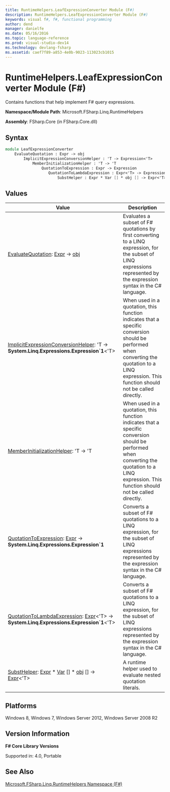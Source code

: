 ```yaml
---
title: RuntimeHelpers.LeafExpressionConverter Module (F#)
description: RuntimeHelpers.LeafExpressionConverter Module (F#)
keywords: visual f#, f#, functional programming
author: dend
manager: danielfe
ms.date: 05/16/2016
ms.topic: language-reference
ms.prod: visual-studio-dev14
ms.technology: devlang-fsharp
ms.assetid: caef7f89-a853-4e0b-9023-113023cb1015
---
```


# RuntimeHelpers.LeafExpressionConverter Module (F#)

Contains functions that help implement F# query expressions.

**Namespace/Module Path**: Microsoft.FSharp.Linq.RuntimeHelpers

**Assembly**: FSharp.Core (in FSharp.Core.dll)


## Syntax

```fsharp
module LeafExpressionConverter
    EvaluateQuotation : Expr -> obj
        ImplicitExpressionConversionHelper : 'T -> Expression<'T>
            MemberInitializationHelper : 'T -> 'T
                QuotationToExpression : Expr -> Expression
                   QuotationToLambdaExpression : Expr<'T> -> Expression<'T>
                       SubstHelper : Expr * Var [] * obj [] -> Expr<'T>
```

## Values


|Value|Description|
|-----|-----------|
|[EvaluateQuotation](https://msdn.microsoft.com/library/78d297ba-5713-4e81-b97c-437d816f336b): [Expr](https://msdn.microsoft.com/library/ed6a2caf-69d4-45c2-ab97-e9b3be9bce65) -&gt; [obj](https://msdn.microsoft.com/library/dcf2430f-702b-40e5-a0a1-97518bf137f7)|Evaluates a subset of F# quotations by first converting to a LINQ expression, for the subset of LINQ expressions represented by the expression syntax in the C# language.|
|[ImplicitExpressionConversionHelper](https://msdn.microsoft.com/library/5f36b846-ac35-45a4-b845-5a058af226eb): 'T -&gt; **System.Linq.Expressions.Expression&#96;1**&lt;'T&gt;|When used in a quotation, this function indicates that a specific conversion should be performed when converting the quotation to a LINQ expression. This function should not be called directly.|
|[MemberInitializationHelper](https://msdn.microsoft.com/library/ef12e1ca-8676-43c0-b0ab-ca6e6cf120d0): 'T -&gt; 'T|When used in a quotation, this function indicates that a specific conversion should be performed when converting the quotation to a LINQ expression. This function should not be called directly.|
|[QuotationToExpression](https://msdn.microsoft.com/library/6a71ff35-492b-4047-b31e-fb2e3fc0e7ae): [Expr](https://msdn.microsoft.com/library/ed6a2caf-69d4-45c2-ab97-e9b3be9bce65) -&gt; **System.Linq.Expressions.Expression&#96;1**|Converts a subset of F# quotations to a LINQ expression, for the subset of LINQ expressions represented by the expression syntax in the C# language.|
|[QuotationToLambdaExpression](https://msdn.microsoft.com/library/a0e524a0-1056-424f-b964-a889456e6fcb): [Expr](https://msdn.microsoft.com/library/975ca4d3-ac2b-46db-9f01-23cf8b190c6e)&lt;'T&gt; -&gt; **System.Linq.Expressions.Expression&#96;1**&lt;'T&gt;|Converts a subset of F# quotations to a LINQ expression, for the subset of LINQ expressions represented by the expression syntax in the C# language.|
|[SubstHelper](https://msdn.microsoft.com/library/7d59f997-d947-42cf-b57a-c51dfecc67a6): [Expr](https://msdn.microsoft.com/library/ed6a2caf-69d4-45c2-ab97-e9b3be9bce65) &#42; [Var](https://msdn.microsoft.com/library/2b1237f9-d897-4bcf-872a-4a297db3f7b5) [] &#42; [obj](https://msdn.microsoft.com/library/dcf2430f-702b-40e5-a0a1-97518bf137f7) [] -&gt; [Expr](https://msdn.microsoft.com/library/ed6a2caf-69d4-45c2-ab97-e9b3be9bce65)&lt;'T&gt;|A runtime helper used to evaluate nested quotation literals.|

## Platforms
Windows 8, Windows 7, Windows Server 2012, Windows Server 2008 R2


## Version Information
**F# Core Library Versions**

Supported in: 4.0, Portable

## See Also
[Microsoft.FSharp.Linq.RuntimeHelpers Namespace &#40;F&#35;&#41;](Microsoft.FSharp.Linq.RuntimeHelpers-Namespace-%5BFSharp%5D.md)
